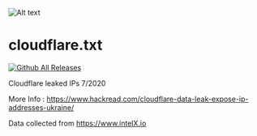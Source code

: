 ![Alt text](https://raw.githubusercontent.com/adnane-X-tebbaa/cloudflare.txt/master/imgs/index1.png)

# cloudflare.txt

[![Github All Releases](https://img.shields.io/twitter/follow/TebbaaX)]()

Cloudflare leaked IPs 7/2020 

More Info : https://www.hackread.com/cloudflare-data-leak-expose-ip-addresses-ukraine/

Data collected from https://www.intelX.io 
